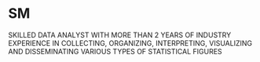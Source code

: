 # SM
SKILLED DATA ANALYST WITH MORE THAN 2 YEARS OF INDUSTRY EXPERIENCE IN COLLECTING, ORGANIZING, INTERPRETING, VISUALIZING AND DISSEMINATING VARIOUS TYPES OF STATISTICAL FIGURES
